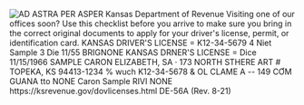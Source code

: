 ![AD ASTRA PER ASPER Kansas Department of Revenue Visiting one of our offices soon? Use this checklist before you arrive to make sure you bring in the correct original documents to apply for your driver's license, permit, or identification card. KANSAS DRIVER'S LICENSE = K12-34-5679 4 Niet Sample 3 Die 11/55 BRIGNONE KANSAS DRNER'S LICENSE = Dice 11/15/1966 SAMPLE CARON ELIZABETH, SA · 173 NORTH STHERE ART # TOPEKA, KS 94413-1234 % wuch K12-34-5678 & OL CLAME A -- 149 CƠM GUANA tto NONE Caron Sample RIVI NONE https://ksrevenue.gov/dovlicenses.html DE-56A (Rev. 8-21)]()